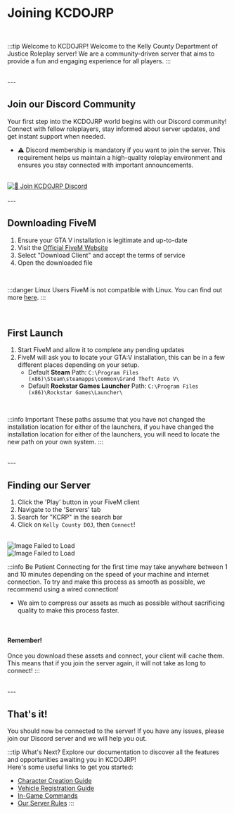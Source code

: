 # Joining KCDOJRP

<br/>

:::tip Welcome to KCDOJRP!
Welcome to the Kelly County Department of Justice Roleplay server! We are a community-driven server that aims to provide a fun and engaging experience for all players.
:::

<br/>
---
<br/>

## Join our Discord Community

Your first step into the KCDOJRP world begins with our Discord community! Connect with fellow roleplayers, stay informed about server updates, and get instant support when needed.
- ⚠️ Discord membership is mandatory if you want to join the server. This requirement helps us maintain a high-quality roleplay environment and ensures you stay connected with important announcements.

<br/>
<div class="text--center">
    <a href="https://discord.gg/kcdojrp" target="_blank">
        <img src="/discord-button.png" alt="💬 Join KCDOJRP Discord" style={{ width: 300 }}/>
    </a>
</div>

<br/>
---
<br/>

## Downloading FiveM
1. Ensure your GTA V installation is legitimate and up-to-date
2. Visit the [Official FiveM Website](https://fivem.net/)
3. Select "Download Client" and accept the terms of service
4. Open the downloaded file

<br/>

:::danger Linux Users
FiveM is not compatible with Linux. You can find out more [here](https://docs.fivem.net/docs/support/client-faq/#will-fivem-run-on-linux).
:::

<br/>

## First Launch
1. Start FiveM and allow it to complete any pending updates
2. FiveM will ask you to locate your GTA:V installation, this can be in a few different places depending on your setup.
    - Default **Steam** Path: `C:\Program Files (x86)\Steam\steamapps\common\Grand Theft Auto V\`
    - Default **Rockstar Games Launcher** Path: `C:\Program Files (x86)\Rockstar Games\Launcher\`

<br/>

:::info Important
These paths assume that you have not changed the installation location for either of the launchers,
if you have changed the installation location for either of the launchers, you will need to locate the new path
on your own system.
:::

<br/>
---
<br/>

## Finding our Server

1. Click the 'Play' button in your FiveM client
2. Navigate to the 'Servers' tab
3. Search for "KCRP" in the search bar
4. Click on `Kelly County DOJ`, then `Connect`!

<br/>
<div class="text--center">
    <img src="/server-list.png" alt="Image Failed to Load" style={{ width: 1000 }}/>
</div>
<div class="text--center">
    <img src="/server-info.png" alt="Image Failed to Load" style={{ width: 1000 }}/>
</div>

:::info Be Patient
Connecting for the first time may take anywhere between 1 and 10 minutes depending on the speed of your machine and internet connection.
To try and make this process as smooth as possible, we recommend using a wired connection!
- We aim to compress our assets as much as possible without sacrificing quality to make this process faster.

<br/>

#### Remember!
Once you download these assets and connect, your client will cache them. This means that if you join the server again, it will not take as long to connect!
:::

<br/>
---
<br/>

## That's it!

You should now be connected to the server! If you have any issues, please join our Discord server and we will help you out.

:::tip What's Next?
Explore our documentation to discover all the features and opportunities awaiting you in KCDOJRP!<br/>
Here's some useful links to get you started:
- [Character Creation Guide](/docs/your-characters/creating)
- [Vehicle Registration Guide](/docs/your-vehicles/creating)
- [In-Game Commands](/docs/getting-started/in-game-commands)
- [Our Server Rules](/docs/getting-started/server-rules)
:::
